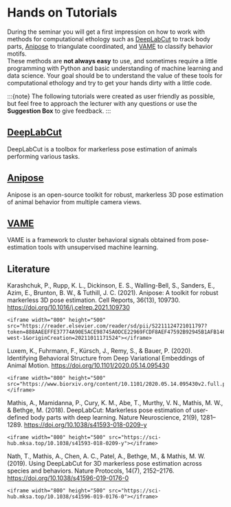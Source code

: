 # Hands on Tutorials

During the seminar you will get a first impression on how to work with methods for computational ethology such as  [DeepLabCut](https://github.com/DeepLabCut/DeepLabCut) to track body parts, [Anipose](https://github.com/lambdaloop/anipose) to triangulate coordinated, and [VAME](https://github.com/LINCellularNeuroscience/VAME) to classify behavior motifs.  
These methods are **not always easy** to use, and sometimes require a little programming with Python and basic understanding of machine learning and data science. Your goal should be to understand the value of these tools for computational ethology and try to get your hands dirty with a little code.

:::{note}
The following tutorials were created as user friendly as possible, but feel free to approach the lecturer with any questions or use the **Suggestion Box** to give feedback.
:::


## [DeepLabCut](DemoDeepLabCut.md)
DeepLabCut is a toolbox for markerless pose estimation of animals performing various tasks.

## [Anipose](DemoAnipose.md)
Anipose is an open-source toolkit for robust, markerless 3D pose estimation of animal behavior from multiple camera views.

## [VAME](DemoVAME.md)
VAME is a framework to cluster behavioral signals obtained from pose-estimation tools with unsupervised machine learning.

## Literature
Karashchuk, P., Rupp, K. L., Dickinson, E. S., Walling-Bell, S., Sanders, E., Azim, E., Brunton, B. W., & Tuthill, J. C. (2021). Anipose: A toolkit for robust markerless 3D pose estimation. Cell Reports, 36(13), 109730. https://doi.org/10.1016/j.celrep.2021.109730

```{toggle}
<iframe width="800" height="500" src="https://reader.elsevier.com/reader/sd/pii/S2211124721011797?token=888AAEEFFE37774A90E5ACE98745A0DCE22969FCDF8AEF47592B92945B1AFB146F9F15E7A8A83F835970E6BCD288012F&originRegion=eu-west-1&originCreation=20211011171524"></iframe>
```

Luxem, K., Fuhrmann, F., Kürsch, J., Remy, S., & Bauer, P. (2020). Identifying Behavioral Structure from Deep Variational Embeddings of Animal Motion. https://doi.org/10.1101/2020.05.14.095430

```{toggle}
<iframe width="800" height="500" src="https://www.biorxiv.org/content/10.1101/2020.05.14.095430v2.full.pdf"></iframe>
```

Mathis, A., Mamidanna, P., Cury, K. M., Abe, T., Murthy, V. N., Mathis, M. W., & Bethge, M. (2018). DeepLabCut: Markerless pose estimation of user-defined body parts with deep learning. Nature Neuroscience, 21(9), 1281–1289. https://doi.org/10.1038/s41593-018-0209-y

```{toggle}
<iframe width="800" height="500" src="https://sci-hub.mksa.top/10.1038/s41593-018-0209-y"></iframe>
```

Nath, T., Mathis, A., Chen, A. C., Patel, A., Bethge, M., & Mathis, M. W. (2019). Using DeepLabCut for 3D markerless pose estimation across species and behaviors. Nature Protocols, 14(7), 2152–2176. https://doi.org/10.1038/s41596-019-0176-0

```{toggle}
<iframe width="800" height="500" src="https://sci-hub.mksa.top/10.1038/s41596-019-0176-0"></iframe>
```